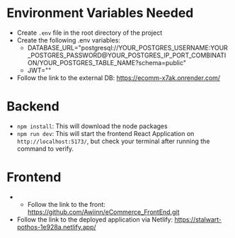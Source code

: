 # Environment Variables Needed
* Create `.env` file in the root directory of the project
* Create the following .env variables:
  * DATABASE_URL="postgresql://YOUR_POSTGRES_USERNAME:YOUR_POSTGRES_PASSWORD@YOUR_POSTGRES_IP_PORT_COMBINATION/YOUR_POSTGRES_TABLE_NAME?schema=public"
  * JWT=""
* Follow the link to the external DB: https://ecomm-x7ak.onrender.com/

# Backend
* `npm install`: This will download the node packages
* `npm run dev`: This will start the frontend React Application on `http://localhost:5173/`, but check your terminal after running the command to verify.

# Frontend
* * Follow the link to the front: https://github.com/Awiinn/eCommerce_FrontEnd.git
* Follow the link to the deployed application via Netlify: https://stalwart-pothos-1e928a.netlify.app/

